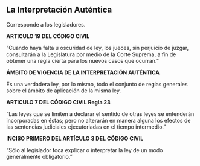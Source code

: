 ## La Interpretación Auténtica

Corresponde a los legisladores.

**ARTICULO 19 DEL CÓDIGO CIVIL**

“Cuando haya falta u oscuridad de ley, los jueces, sin perjuicio de juzgar, consultarán a la Legislatura por medio de la Corte Suprema, a fin de obtener una regla cierta para los nuevos casos que ocurran.”


**ÁMBITO DE VIGENCIA DE LA INTERPRETACIÓN AUTÉNTICA**

Es una verdadera ley, por lo mismo, todo el conjunto de reglas generales sobre el ámbito de aplicación de la misma ley.

**ARTICULO 7 DEL CÓDIGO CIVIL Regla 23**

“Las leyes que se limiten a declarar el sentido de otras leyes se entenderán incorporadas en éstas; pero no alterarán en manera alguna los efectos de las sentencias judiciales ejecutoriadas en el tiempo intermedio.”

**INCISO PRIMERO DEL ARTÍCULO 3 DEL CÓDIGO CIVIL**

“Sólo al legislador toca explicar o interpretar la ley de un modo generalmente obligatorio.”

